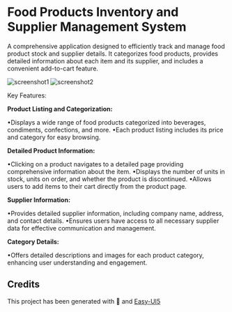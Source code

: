 # Food Products Inventory and Supplier Management System
A comprehensive application designed to efficiently track and manage food product stock and supplier details. It categorizes food products, provides detailed information about each item and its supplier, and includes a convenient add-to-cart feature. 

![screenshot1](images/Screenshot%202024-05-21%20at%207.53.26 PM.png)
![screenshot2](images/Screenshot%202024-05-21%20at%207.54.05 PM.png)

Key Features:

<b>Product Listing and Categorization:</b>

•Displays a wide range of food products categorized into beverages, condiments, confections, and more.
•Each product listing includes its price and category for easy browsing.

<b>Detailed Product Information:</b>

•Clicking on a product navigates to a detailed page providing comprehensive information about the item.
•Displays the number of units in stock, units on order, and whether the product is discontinued.
•Allows users to add items to their cart directly from the product page.

<b>Supplier Information:</b>

•Provides detailed supplier information, including company name, address, and contact details.
•Ensures users have access to all necessary supplier data for effective communication and management.

<b>Category Details:</b>

•Offers detailed descriptions and images for each product category, enhancing user understanding and engagement.
## Credits

This project has been generated with 💙 and [Easy-UI5](https://github.com/SAP/generator-easy-ui5)
